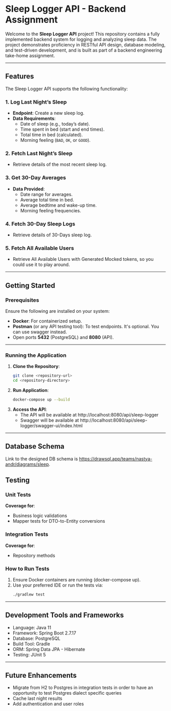 # Sleep Logger API - Backend Assignment

Welcome to the **Sleep Logger API** project! This repository contains a fully implemented backend system for logging and analyzing sleep data. The project demonstrates proficiency in RESTful API design, database modeling, and test-driven development, and is built as part of a backend engineering take-home assignment.

---

## Features

The Sleep Logger API supports the following functionality:

### 1. **Log Last Night’s Sleep**
- **Endpoint**: Create a new sleep log.
- **Data Requirements**:
    - Date of sleep (e.g., today’s date).
    - Time spent in bed (start and end times).
    - Total time in bed (calculated).
    - Morning feeling (`BAD`, `OK`, or `GOOD`).

### 2. **Fetch Last Night’s Sleep**
- Retrieve details of the most recent sleep log.

### 3. **Get 30-Day Averages**
- **Data Provided**:
    - Date range for averages.
    - Average total time in bed.
    - Average bedtime and wake-up time.
    - Morning feeling frequencies.

### 4. **Fetch 30-Day Sleep Logs**
- Retrieve details of 30-Days sleep log.

### 5. **Fetch All Available Users**
- Retrieve All Available Users with Generated Mocked tokens, so you could use it to play around.

---

## Getting Started

### Prerequisites

Ensure the following are installed on your system:
- **Docker**: For containerized setup.
- **Postman** (or any API testing tool): To test endpoints. It's optional. You can use swagger instead.
- Open ports **5432** (PostgreSQL) and **8080** (API).

---

### Running the Application

1. **Clone the Repository**:
   ```bash
   git clone <repository-url>
   cd <repository-directory>

2. **Run Application**:
   ```bash
   docker-compose up --build

3. **Access the API**:
   - The API will be available at http://localhost:8080/api/sleep-logger
   - Swagger will be available at http://localhost:8080/api/sleep-logger/swagger-ui/index.html

---

## Database Schema

Link to the designed DB schema is https://drawsql.app/teams/nastya-andr/diagrams/sleep.


## Testing

### Unit Tests

**Coverage for**:
  - Business logic validations
  - Mapper tests for DTO-to-Entity conversions

### Integration Tests

**Coverage for**:
  - Repository methods

### How to Run Tests
1. Ensure Docker containers are running (docker-compose up).
2. Use your preferred IDE or run the tests via:
   ```bash
   ./gradlew test

---

## Development Tools and Frameworks
- Language: Java 11 
- Framework: Spring Boot 2.7.17
- Database: PostgreSQL 
- Build Tool: Gradle 
- ORM: Spring Data JPA - Hibernate
- Testing: JUnit 5

---

## Future Enhancements
- Migrate from H2 to Postgres in integration tests in order to have an opportunity to test Postgres dialect specific queries
- Cache last night results
- Add authentication and user roles